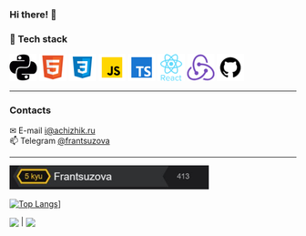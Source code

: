 ### Hi there! &#128075;

### &#128296; Tech stack<br/>
![PYTHON](./python.png "PYTHON")
![HTML5](./html.png "HTML5")
![CSS3](./css.png "CSS3")
![JS](./JS.png "JavaScript")
![TS](./ts.png "TypeScript")
![REACT](./react.png "REACT.JS")
![REDUX](./redux.png "REDUX")
![GITHUB](./github.png "GIT")
<hr />

### Contacts

 &#9993; E-mail <a href = "mailto:i@achizhik.ru">i@achizhik.ru</a> <br>
 &#128235; Telegram <a href = "https://t.me/frantsuzova">@frantsuzova</a> <br>
<hr />



<a href="https://www.codewars.com/users/Frantsuzova">
  <img src="./codewars.JPG" width="350px">
</a>
<br>

[![Top Langs](https://github-readme-stats.vercel.app/api/top-langs/?username=Frantsuzova&layout=compact&theme=vision-friendly-dark)](https://github.com/anuraghazra/github-readme-stats)]

<img align="center" height="155px" src="https://github-readme-stats.vercel.app/api?username=Frantsuzova&theme=darcula&show_icons=true" /> | <img align="center" height="155px" src="http://github-readme-streak-stats.herokuapp.com?user=Frantsuzova&theme=darcula&date_format=M%20j%5B%2C%20Y%5D&ring=B26E42" />

